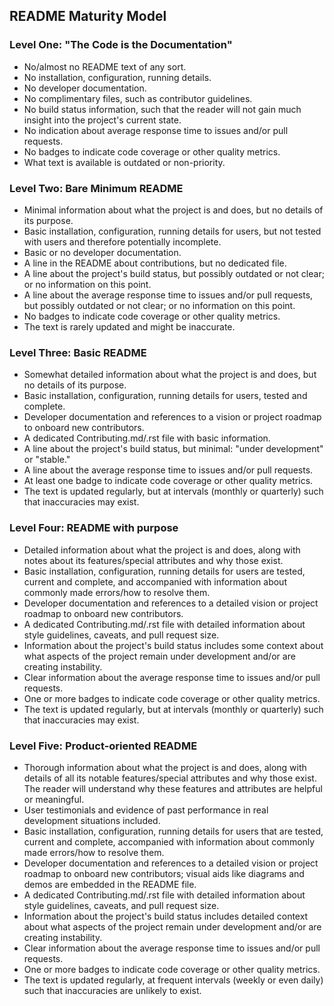 ## README Maturity Model

### Level One: "The Code is the Documentation"
- No/almost no README text of any sort.
- No installation, configuration, running details.
- No developer documentation.
- No complimentary files, such as contributor guidelines.
- No build status information, such that the reader will not gain much insight into the project's current state.
- No indication about average response time to issues and/or pull requests.
- No badges to indicate code coverage or other quality metrics.
- What text is available is outdated or non-priority.

### Level Two: Bare Minimum README
- Minimal information about what the project is and does, but no details of its purpose.
- Basic installation, configuration, running details for users, but not tested with users and therefore potentially incomplete.
- Basic or no developer documentation.
- A line in the README about contributions, but no dedicated file.
- A line about the project's build status, but possibly outdated or not clear; or no information on this point.
- A line about the average response time to issues and/or pull requests, but possibly outdated or not clear; or no information on this point.
- No badges to indicate code coverage or other quality metrics.
- The text is rarely updated and might be inaccurate.

### Level Three: Basic README
- Somewhat detailed information about what the project is and does, but no details of its purpose.
- Basic installation, configuration, running details for users, tested and complete.
- Developer documentation and references to a vision or project roadmap to onboard new contributors.
- A dedicated Contributing.md/.rst file with basic information.
- A line about the project's build status, but minimal: "under development" or "stable."
- A line about the average response time to issues and/or pull requests.
- At least one badge to indicate code coverage or other quality metrics.
- The text is updated regularly, but at intervals (monthly or quarterly) such that inaccuracies may exist.

### Level Four: README with purpose
- Detailed information about what the project is and does, along with notes about its features/special attributes and why those exist.
- Basic installation, configuration, running details for users are tested, current and complete, and accompanied with information about commonly made errors/how to resolve them.
- Developer documentation and references to a detailed vision or project roadmap to onboard new contributors.
- A dedicated Contributing.md/.rst file with detailed information about style guidelines, caveats, and pull request size.
- Information about the project's build status includes some context about what aspects of the project remain under development and/or are creating instability.
- Clear information about the average response time to issues and/or pull requests.
- One or more badges to indicate code coverage or other quality metrics.
- The text is updated regularly, but at intervals (monthly or quarterly) such that inaccuracies may exist.

### Level Five: Product-oriented README
- Thorough information about what the project is and does, along with details of all its notable features/special attributes and why those exist. The reader will understand why these features and attributes are helpful or meaningful.
- User testimonials and evidence of past performance in real development situations included.
- Basic installation, configuration, running details for users that are tested, current and complete, accompanied with information about commonly made errors/how to resolve them.
- Developer documentation and references to a detailed vision or project roadmap to onboard new contributors; visual aids like diagrams and demos are embedded in the README file.
- A dedicated Contributing.md/.rst file with detailed information about style guidelines, caveats, and pull request size.
- Information about the project's build status includes detailed context about what aspects of the project remain under development and/or are creating instability.
- Clear information about the average response time to issues and/or pull requests.
- One or more badges to indicate code coverage or other quality metrics.
- The text is updated regularly, at frequent intervals (weekly or even daily) such that inaccuracies are unlikely to exist.

